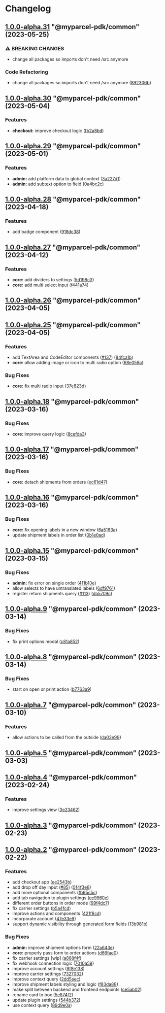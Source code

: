 # Changelog

<!-- MONODEPLOY:BELOW -->

## [1.0.0-alpha.31](https://github/myparcelnl/js-pdk/compare/@myparcel-pdk/common@1.0.0-alpha.30...@myparcel-pdk/common@1.0.0-alpha.31) "@myparcel-pdk/common" (2023-05-25)


### ⚠ BREAKING CHANGES

* change all packages so imports don't need /src anymore

### Code Refactoring

* change all packages so imports don't need /src anymore ([892306b](https://github/myparcelnl/js-pdk/commit/892306bd3307fe8d5d011bbf6eb7654f7365347a))




## [1.0.0-alpha.30](https://github/myparcelnl/js-pdk/compare/@myparcel-pdk/common@1.0.0-alpha.29...@myparcel-pdk/common@1.0.0-alpha.30) "@myparcel-pdk/common" (2023-05-04)


### Features

* **checkout:** improve checkout logic ([fb2a8bd](https://github/myparcelnl/js-pdk/commit/fb2a8bd4b9404cac0fe600526d85465e3a1ee5f9))




## [1.0.0-alpha.29](https://github/myparcelnl/js-pdk/compare/@myparcel-pdk/common@1.0.0-alpha.28...@myparcel-pdk/common@1.0.0-alpha.29) "@myparcel-pdk/common" (2023-05-01)


### Features

* **admin:** add platform data to global context ([3a227d1](https://github/myparcelnl/js-pdk/commit/3a227d117da0473eb47a31f5c81a65634c60ae15))
* **admin:** add subtext option to field ([0a4bc2c](https://github/myparcelnl/js-pdk/commit/0a4bc2c50d9e8636638478a76007974797ec593a))




## [1.0.0-alpha.28](https://github/myparcelnl/js-pdk/compare/@myparcel-pdk/common@1.0.0-alpha.27...@myparcel-pdk/common@1.0.0-alpha.28) "@myparcel-pdk/common" (2023-04-18)


### Features

* add badge component ([918dc38](https://github/myparcelnl/js-pdk/commit/918dc38036cc392d055ee47b3c80e512815ac836))




## [1.0.0-alpha.27](https://github/myparcelnl/js-pdk/compare/@myparcel-pdk/common@1.0.0-alpha.26...@myparcel-pdk/common@1.0.0-alpha.27) "@myparcel-pdk/common" (2023-04-12)


### Features

* **core:** add dividers to settings ([5d198c3](https://github/myparcelnl/js-pdk/commit/5d198c328a2ed1b47ed210e6f6b012a873b9679e))
* **core:** add multi select input ([f441a74](https://github/myparcelnl/js-pdk/commit/f441a74e1171354563bb0779a2b1cd556d7e3109))




## [1.0.0-alpha.26](https://github/myparcelnl/js-pdk/compare/@myparcel-pdk/common@1.0.0-alpha.25...@myparcel-pdk/common@1.0.0-alpha.26) "@myparcel-pdk/common" (2023-04-05)




## [1.0.0-alpha.25](https://github/myparcelnl/js-pdk/compare/@myparcel-pdk/common@1.0.0-alpha.24...@myparcel-pdk/common@1.0.0-alpha.25) "@myparcel-pdk/common" (2023-04-05)


### Features

* add TextArea and CodeEditor components ([#137](https://github/myparcelnl/js-pdk/issues/137)) ([84fca1b](https://github/myparcelnl/js-pdk/commit/84fca1bbb18517f4a393dc2a2d228112ed164987))
* **core:** allow adding image or icon to multi radio option ([68e056a](https://github/myparcelnl/js-pdk/commit/68e056a0391fb5de4ec727cf8df9fc2fdf72193c))


### Bug Fixes

* **core:** fix multi radio input ([37e823d](https://github/myparcelnl/js-pdk/commit/37e823d50242b50e8c6782b949e8ad0e3ad8e952))




## [1.0.0-alpha.18](https://github/myparcelnl/js-pdk/compare/@myparcel-pdk/common@1.0.0-alpha.17...@myparcel-pdk/common@1.0.0-alpha.18) "@myparcel-pdk/common" (2023-03-16)


### Bug Fixes

* **core:** improve query logic ([8cefda3](https://github/myparcelnl/js-pdk/commit/8cefda35a5e0540d82e5508425f11fbc8e6acdf7))




## [1.0.0-alpha.17](https://github/myparcelnl/js-pdk/compare/@myparcel-pdk/common@1.0.0-alpha.16...@myparcel-pdk/common@1.0.0-alpha.17) "@myparcel-pdk/common" (2023-03-16)


### Bug Fixes

* **core:** detach shipments from orders ([ec61d47](https://github/myparcelnl/js-pdk/commit/ec61d47651c0a3ab6687146ec35559191f82ba3f))




## [1.0.0-alpha.16](https://github/myparcelnl/js-pdk/compare/@myparcel-pdk/common@1.0.0-alpha.15...@myparcel-pdk/common@1.0.0-alpha.16) "@myparcel-pdk/common" (2023-03-16)


### Bug Fixes

* **core:** fix opening labels in a new window ([6a5163a](https://github/myparcelnl/js-pdk/commit/6a5163a00c74be221931fcf76223dc5c2b1fe537))
* update shipment labels in order list ([0b1e0ad](https://github/myparcelnl/js-pdk/commit/0b1e0ad0701b9950d387e54cd2e6750a640d7a91))




## [1.0.0-alpha.15](https://github/myparcelnl/js-pdk/compare/@myparcel-pdk/common@1.0.0-alpha.14...@myparcel-pdk/common@1.0.0-alpha.15) "@myparcel-pdk/common" (2023-03-15)


### Bug Fixes

* **admin:** fix error on single order ([411b10e](https://github/myparcelnl/js-pdk/commit/411b10e16d22ba7041ecfc4fba27e70909ecfd4e))
* allow selects to have untranslated labels ([6df9761](https://github/myparcelnl/js-pdk/commit/6df9761f819bff82d1855912dabb529ffc7d094d))
* register return shipments query ([#113](https://github/myparcelnl/js-pdk/issues/113)) ([db5709c](https://github/myparcelnl/js-pdk/commit/db5709c3a9072e9b745b32625c2211756c0bac70))




## [1.0.0-alpha.9](https://github/myparcelnl/js-pdk/compare/@myparcel-pdk/common@1.0.0-alpha.8...@myparcel-pdk/common@1.0.0-alpha.9) "@myparcel-pdk/common" (2023-03-14)


### Bug Fixes

* fix print options modal ([c81a852](https://github/myparcelnl/js-pdk/commit/c81a85299d11090edd0b53f2a894cee72ca84164))




## [1.0.0-alpha.8](https://github/myparcelnl/js-pdk/compare/@myparcel-pdk/common@1.0.0-alpha.7...@myparcel-pdk/common@1.0.0-alpha.8) "@myparcel-pdk/common" (2023-03-14)


### Bug Fixes

* start on open or print action ([b7763a9](https://github/myparcelnl/js-pdk/commit/b7763a92d25d3e171530d8335397a15dbea656e2))




## [1.0.0-alpha.7](https://github/myparcelnl/js-pdk/compare/@myparcel-pdk/common@1.0.0-alpha.6...@myparcel-pdk/common@1.0.0-alpha.7) "@myparcel-pdk/common" (2023-03-10)


### Features

* allow actions to be called from the outside ([da03e99](https://github/myparcelnl/js-pdk/commit/da03e994c6f3ee41bb9819bedc1aab9bbea21beb))




## [1.0.0-alpha.5](https://github/myparcelnl/js-pdk/compare/@myparcel-pdk/common@1.0.0-alpha.4...@myparcel-pdk/common@1.0.0-alpha.5) "@myparcel-pdk/common" (2023-03-03)




## [1.0.0-alpha.4](https://github/myparcelnl/js-pdk/compare/@myparcel-pdk/common@1.0.0-alpha.3...@myparcel-pdk/common@1.0.0-alpha.4) "@myparcel-pdk/common" (2023-02-24)


### Features

* improve settings view ([3e23462](https://github/myparcelnl/js-pdk/commit/3e234624173e403b9aa72605734f41e73139e1ff))




## [1.0.0-alpha.3](https://github/myparcelnl/js-pdk/compare/@myparcel-pdk/common@1.0.0-alpha.2...@myparcel-pdk/common@1.0.0-alpha.3) "@myparcel-pdk/common" (2023-02-23)




## [1.0.0-alpha.2](https://github/myparcelnl/js-pdk/compare/@myparcel-pdk/common@1.0.0-alpha.1...@myparcel-pdk/common@1.0.0-alpha.2) "@myparcel-pdk/common" (2023-02-22)


### Features

* add checkout app ([ee2543b](https://github/myparcelnl/js-pdk/commit/ee2543bc90c643b14e668447a0d06ed173e5baae))
* add drop off day input ([#85](https://github/myparcelnl/js-pdk/issues/85)) ([014f3e8](https://github/myparcelnl/js-pdk/commit/014f3e8f68d400f2cebb53a7dba584b944460371))
* add more optional components ([fb95c5c](https://github/myparcelnl/js-pdk/commit/fb95c5c3ee839ec11f862e2fe0983406d0a9aa67))
* add tab navigation to plugin settings ([ec9960e](https://github/myparcelnl/js-pdk/commit/ec9960e7474550d8c763a2af23dd7d07ed5675df))
* different order buttons in order mode ([99f4dc7](https://github/myparcelnl/js-pdk/commit/99f4dc74e138a8464c8b4e75660eeaf248b92cb4))
* fix carrier settings ([b5a4fcd](https://github/myparcelnl/js-pdk/commit/b5a4fcd728d6f827d2c2a00dd048a0a57645aeb8))
* improve actions and components ([421f8cd](https://github/myparcelnl/js-pdk/commit/421f8cd835c038bfc785d81cd80922a7b2980051))
* incorporate account ([47e33e9](https://github/myparcelnl/js-pdk/commit/47e33e9b5ee4ca82a8163010e099bcdc039e271d))
* support dynamic visibility through generated form fields ([13b981b](https://github/myparcelnl/js-pdk/commit/13b981b7bcc4d13d96e34588f224c405b89a7290))


### Bug Fixes

* **admin:** improve shipment options form ([22a643e](https://github/myparcelnl/js-pdk/commit/22a643eac08605d453f3dd04a2fbc0d100fd4068))
* **core:** properly pass form to order actions ([d66fae0](https://github/myparcelnl/js-pdk/commit/d66fae05e58ef37a66063daeefae7499b42a4d21))
* fix carrier settings [wip] ([a888f4f](https://github/myparcelnl/js-pdk/commit/a888f4f0c16250b7b0634d27dabb8ff6afb65307))
* fix webhook connection logic ([7010a59](https://github/myparcelnl/js-pdk/commit/7010a590844e819942b0dab7d145bf65fc02a64b))
* improve account settings ([8f8e138](https://github/myparcelnl/js-pdk/commit/8f8e138940d5e9e99cd0a073ed98870f503e05af))
* improve carrier settings ([7327032](https://github/myparcelnl/js-pdk/commit/7327032619befdd3b2a5b3a46645b6406046172e))
* improve context query ([2dd5eec](https://github/myparcelnl/js-pdk/commit/2dd5eec3f62716b931d1955adb5094a4455ae867))
* improve shipment labels styling and logic ([f83da88](https://github/myparcelnl/js-pdk/commit/f83da88b9194a7cbddd6ca88aa587fc53b83b363))
* make split between backend and frontend endpoints ([ce5ab02](https://github/myparcelnl/js-pdk/commit/ce5ab0284ff41f1b920a8ad60af31b24c7faaa42))
* rename card to box ([5e874f2](https://github/myparcelnl/js-pdk/commit/5e874f2a6207690ada336770161b678a16a2beba))
* update plugin settings ([544b372](https://github/myparcelnl/js-pdk/commit/544b372aa0a5994b977e7a786d2cf4a3a608fbf8))
* use context query ([89d9e0a](https://github/myparcelnl/js-pdk/commit/89d9e0ab96a25068fd01ba4b62725aec15759cd9))



